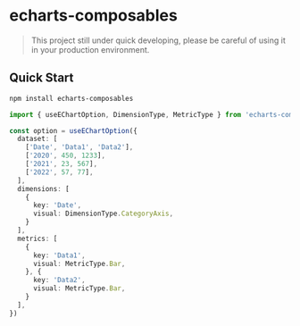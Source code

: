 # echarts-composables

> This project still under quick developing, please be careful of using it in your production environment.

## Quick Start

```bash
npm install echarts-composables
```

```ts
import { useEChartOption, DimensionType, MetricType } from 'echarts-composables'

const option = useEChartOption({
  dataset: [
    ['Date', 'Data1', 'Data2'],
    ['2020', 450, 1233],
    ['2021', 23, 567],
    ['2022', 57, 77],
  ],
  dimensions: [
    {
      key: 'Date',
      visual: DimensionType.CategoryAxis,
    }
  ],
  metrics: [
    {
      key: 'Data1',
      visual: MetricType.Bar,
    }, {
      key: 'Data2',
      visual: MetricType.Bar,
    }
  ],
})
```
